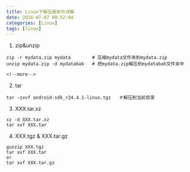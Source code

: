 ```yaml
---
title: Linux下解压缩命令详解
date: 2016-07-07 00:52:04
categories: [Linux]
tags: [linux]
---
```


1. zip&unzip
```
zip -r mydata.zip mydata        # 压缩mydata文件夹到mydata.zip
unzip mydata.zip -d mydatabak   # 把mydata.zip解压到mydatabak文件夹中
```

    <!--more-->

2. tar
```
tar -zxvf android-sdk_r24.4.1-linux.tgz   ＃解压到当前目录
```
3. XXX.tar.xz
```
xz -d XXX.tar.xz
tar xvf XXX.tar
```
4. XXX.tgz & XXX.tar.gz
```
gunzip XXX.tgz
tar xvf XXX.tar
or
tar xvf XXX.tar.gz
```
